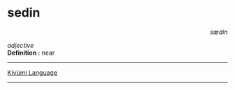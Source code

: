 
# sedin

<div align="right"><i>sædin</i></div>

*adjective*  
**Definition :** near  

---

[Kivümi Language](../README.md)

---
